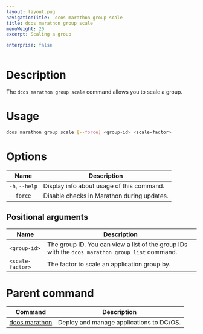 ```yaml
---
layout: layout.pug
navigationTitle:  dcos marathon group scale
title: dcos marathon group scale
menuWeight: 20
excerpt: Scaling a group

enterprise: false
---
```



# Description

The `dcos marathon group scale` command allows you to scale a group.

# Usage

```bash
dcos marathon group scale [--force] <group-id> <scale-factor> 
```

# Options

| Name | Description |
|---------|-------------|
| `-h`, `--help` | Display info about usage of this command. |
| `--force`   | Disable checks in Marathon during updates. |

## Positional arguments

| Name |  Description |
|---------|-------------|
| `<group-id>`   |   The group ID. You can view a list of the group IDs with the `dcos marathon group list` command.|
| `<scale-factor>`   |  The factor to scale an application group by. |

# Parent command

| Command | Description |
|---------|-------------|
| [dcos marathon](/dcos/1.12/cli/command-reference/dcos-marathon/) | Deploy and manage applications to DC/OS. |

